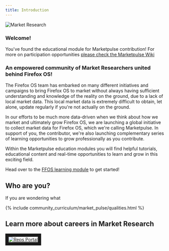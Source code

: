 ```yaml
---
title: Introduction
---
```


![Market Research](https://marketpulse.mozilla.community/static/img/marketpulse.svg)

### Welcome!  

You've found the educational module for Marketpulse contribution! For more on participation opportunities  [please check the Marketpulse Wiki](https://wiki.mozilla.org/Participation/Marketpulse)

### An empowered community of Market Researchers united behind Firefox OS!

The Firefox OS team has embarked on many different initiatives and campaigns to bring Firefox OS to market without always having sufficient understanding and knowledge of the reality on the ground, due to a lack of local market data. This local market data is extremely difficult to obtain, let alone, update regularly if you're not actually on the ground. 

In our efforts to be much more data-driven when we think about how we market and ultimately grow Firefox OS, we are launching a global initiative to collect market data for Firefox OS, which we're calling Marketpulse. In support of you, the contributor, we're also launching complementary series of learning opportunities to grow professionally as you contribute.  

Within the Marketpulse education modules you will find helpful tutorials, educational content and real-time opportunities to learn and grow in this exciting field.  

Head over to the [FFOS learning module](http://localhost:4000/modules/marketpulse_firefox_os/introduction/) to get started!

## Who are you?

If you are wondering what 

{% include community_curriculum/market_pulse/qualities.html %}

## Learn more about careers in Market Research

<a href="https://www.youtube.com/watch?v=GRVMUroE2Ok
" target="_blank"><img src="http://img.youtube.com/vi/GRVMUroE2Ok/0.jpg" 
alt="Reps Portal"  border="10" /></a>




